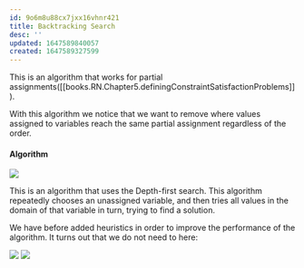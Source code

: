 ```yaml
---
id: 9o6m8u88cx7jxx16vhnr421
title: Backtracking Search
desc: ''
updated: 1647589840057
created: 1647589327599
---
```

This is an algorithm that works for partial assignments([[books.RN.Chapter5.definingConstraintSatisfactionProblems]]). 

With this algorithm we notice that we want to remove where values assigned to variables reach the same partial assignment regardless of the order.

#### Algorithm
![](/assets/images/2022-03-18-08-46-55.png)

This is an algorithm that uses the Depth-first search. This algorithm repeatedly chooses an unassigned variable, and then tries all values in the domain of that variable in turn, trying to find a solution.

We have before added heuristics in order to improve the performance of the algorithm. It turns out that we do not need to here:

![](/assets/images/2022-03-18-08-49-44.png)
![](/assets/images/2022-03-18-08-49-56.png)
